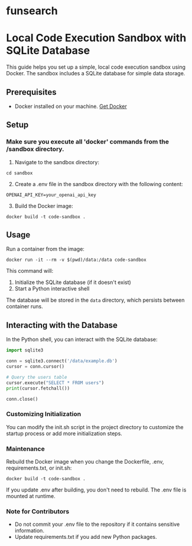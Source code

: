 # funsearch

# Local Code Execution Sandbox with SQLite Database

This guide helps you set up a simple, local code execution sandbox using Docker. The sandbox includes a SQLite database for simple data storage.

## Prerequisites

- Docker installed on your machine. [Get Docker](https://docs.docker.com/get-docker/)

## Setup

### Make sure you execute all 'docker' commands from the /sandbox directory.

1. Navigate to the sandbox directory:

`cd sandbox`

2. Create a .env file in the sandbox directory with the following content:

`OPENAI_API_KEY=your_openai_api_key`

3. Build the Docker image:

`docker build -t code-sandbox .`

## Usage

Run a container from the image:

`docker run -it --rm -v $(pwd)/data:/data code-sandbox`

This command will:

1. Initialize the SQLite database (if it doesn't exist)
2. Start a Python interactive shell

The database will be stored in the `data` directory, which persists between container runs.

## Interacting with the Database

In the Python shell, you can interact with the SQLite database:

```python
import sqlite3

conn = sqlite3.connect('/data/example.db')
cursor = conn.cursor()

# Query the users table
cursor.execute("SELECT * FROM users")
print(cursor.fetchall())

conn.close()
```

### Customizing Initialization

You can modify the init.sh script in the project directory to customize the startup process or add more initialization steps.

### Maintenance

Rebuild the Docker image when you change the Dockerfile, .env, requirements.txt, or init.sh:

`docker build -t code-sandbox .`

If you update .env after building, you don't need to rebuild. The .env file is mounted at runtime.

### Note for Contributors

- Do not commit your .env file to the repository if it contains sensitive information.
- Update requirements.txt if you add new Python packages.
